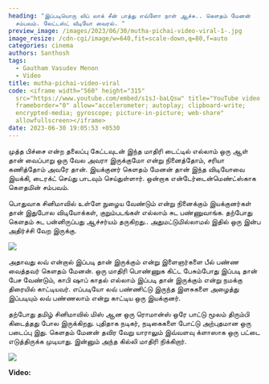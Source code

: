 ```yaml
---
heading: "இப்படியொரு லிப் லாக் சீன் பாத்து எவ்ளோ நாள் ஆச்சு.. கெளதம் மேனன்
  சம்பவம். லேட்டஸ்ட் வீடியோ வைரல். "
preview_image: /images/2023/06/30/mutha-pichai-video-viral-1-.jpg
image_resize: /cdn-cgi/image/w=640,fit=scale-down,q=80,f=auto
categories: cinema
authors: Santhosh
tags:
  - Gautham Vasudev Menon
  - Video
title: mutha-pichai-video-viral
code: <iframe width="560" height="315"
  src="https://www.youtube.com/embed/s1sJ-baLQsw" title="YouTube video player"
  frameborder="0" allow="accelerometer; autoplay; clipboard-write;
  encrypted-media; gyroscope; picture-in-picture; web-share"
  allowfullscreen></iframe>
date: 2023-06-30 19:05:53 +0530
---
```

முத்த பிச்சை என்ற தலைப்பு கேட்டவுடன் இந்த மாதிரி டைட்டில் எல்லாம் ஒரு ஆள் தான் வைப்பாறு ஒரு வேல அவரா இருக்குமோ என்று நினைத்தோம், சரியா கணித்தோம் அவரே தான். இயக்குனர் கெளதம் மேனன் தான் இந்த விடியோவை இயக்கி, டைரக்ட் செய்து பாடவும் செய்துள்ளார். ஒன்றாக என்டேர்டைன்மெண்ட்ஸ்காக கௌதமின் சம்பவம். 

பொதுவாக சினிமாவில் உள்ளே நுழைய வேண்டும் என்று நினைக்கும் இயக்குனர்கள் தான் இதுபோல விடியோக்கள், குறும்படங்கள் எல்லாம் சுட பண்ணுவாங்க. தற்போது கெளதம் சுட பன்னிருப்பது ஆச்சர்யம் தருகிறது.. அதுமட்டுமில்லாமல் இதில் ஒரு இன்ப அதிர்ச்சி வேற இருக்கு. 

![](/images/2023/06/30/mutha-pichai-video-viral-2-.jpg)

அதாவது லவ் என்றால் இப்படி தான் இருக்கும் என்று இளைஞர்களை பீல் பண்ண வைத்தவர் கெளதம் மேனன். ஒரு மாதிரி பொண்ணுக கிட்ட பேசும்போது இப்படி தான் பேச வேண்டும், காபி ஷாப் காதல் எல்லாம் இப்படி தான் இருக்கும் என்று நமக்கு திரையில் காட்டியவர். எப்படியோ லவ் பண்ணிட்டு இருந்த இளசுகளை அழைத்து இப்படியும் லவ் பண்ணலாம் என்று காட்டிய ஒரு இயக்குனர்.

தற்போது தமிழ் சினிமாவில் மிஸ் ஆன ஒரு ரொமான்ஸ் ஒரே பாட்டு மூலம் திரும்பி கிடைத்தது போல இருக்கிறது. புதிதாக நடிகர், நடிகைகளை போட்டு அற்புதமான ஒரு படைப்பு இது. கெளதம் மேனன் தவிர வேறு யாராலும் இவ்வளவு க்ளாஸாக ஒரு பட்டை எடுத்திருக்க முடியாது. இன்னும் அந்த கில்லி மாதிரி நிக்கிறார். 

![](/images/2023/06/30/mutha-pichai-video-viral-3-.jpg)

**V﻿ideo:**